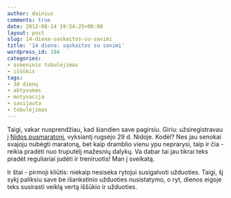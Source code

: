 ```yaml
---
author: dainius
comments: true
date: 2012-08-14 19:54:25+00:00
layout: post
slug: 14-diena-saskaitos-su-savimi
title: '14 diena: sąskaitos su savimi'
wordpress_id: 184
categories:
- asmeninis tobulėjimas
- iššūkis
tags:
- 30 dienų
- aktyvumas
- motyvacija
- savijauta
- tobulėjimas
---
```


Taigi, vakar nusprendžiau, kad šiandien save pagirsiu. Giriu: užsiregistravau į [Nidos pusmaratonį](http://www.nidospusemaratono.lt/), vyksiantį rugsėjo 29 d. Nidoje. Kodėl? Nes jau senokai svajoju nubėgti maratoną, bet kaip dramblio vienu ypu neprarysi, taip ir čia - reikia pradėti nuo truputėlį mažesnių dalykų. Va dabar tai jau tikrai teks pradėt reguliariai judėti ir treniruotis! Man į sveikatą.

Ir štai - pirmoji kliūtis: niekaip nesiseka rytojui susigalvoti užduoties. Taigi, šį sykį paliksiu save be išankstinio užduoties nusistatymo, o ryt, dienos eigoje teks susirasti veiklą vertą iššūkio ir užduoties.
